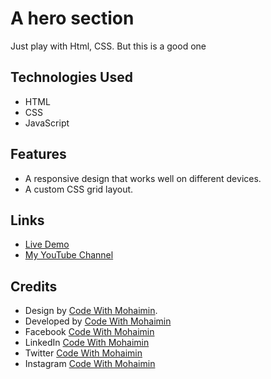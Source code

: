 # A hero section

Just play with Html, CSS. But this is a good one

## Technologies Used

- HTML
- CSS
- JavaScript

## Features

- A responsive design that works well on different devices.
- A custom CSS grid layout.


## Links

- [Live Demo]( live_link )
- [My YouTube Channel](https://www.youtube.com/@CodeWithMohaimin)

## Credits

- Design by [Code With Mohaimin](https://www.youtube.com/@CodeWithMohaimin).
- Developed by [ Code With Mohaimin ](https://www.youtube.com/@CodeWithMohaimin)
- Facebook [ Code With Mohaimin ](https://www.facebook.com/CodeWithMohaimin/)
- LinkedIn [ Code With Mohaimin ](https://www.youtube.com/@CodeWithMohaimin)
- Twitter [ Code With Mohaimin ](https://twitter.com/DevMohaimin)
- Instagram [ Code With Mohaimin ](https://www.instagram.com/codewithmohaimin/)
